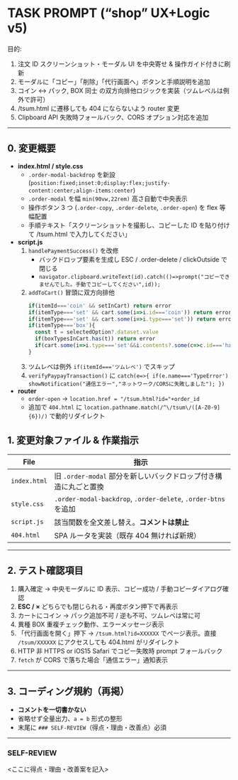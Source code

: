 # TASK PROMPT (“shop” UX+Logic v5)

目的:  
1. 注文 ID スクリーンショット・モーダル UI を中央寄せ & 操作ガイド付きに刷新  
2. モーダルに「コピー」「削除」「代行画面へ」ボタンと手順説明を追加  
3. コイン ↔ パック, BOX 同士 の双方向排他ロジックを実装（ツムレベルは例外で許可）  
4. /tsum.html に遷移しても 404 にならないよう router 変更  
5. Clipboard API 失敗時フォールバック、CORS オプション対応を追加  

---
## 0. 変更概要
* **index.html / style.css**  
  * `.order-modal-backdrop` を新設 (`position:fixed;inset:0;display:flex;justify-content:center;align-items:center`)  
  * `.order-modal` を幅 `min(90vw,22rem)` 高さ自動で中央表示  
  * 操作ボタン 3 つ (`.order-copy`, `.order-delete`, `.order-open`) を flex 等幅配置  
  * 手順テキスト「スクリーンショットを撮影し、コピーした ID を貼り付けて /tsum.html で入力してください」  
* **script.js**  
  1. `handlePaymentSuccess()` を改修  
     * バックドロップ要素を生成し ESC / .order-delete / clickOutside で閉じる  
     * `navigator.clipboard.writeText(id).catch(()=>prompt("コピーできませんでした。手動でコピーしてください",id));`  
  2. `addToCart()` 冒頭に双方向排他  
     ```js
     if(itemId==='coin' && setInCart) return error
     if(itemType==='set' && cart.some(i=>i.id==='coin')) return error
     if(itemType==='set' && cart.some(i=>i.type==='set')) return error
     if(itemType==='box'){
       const t = selectedOption?.dataset.value
       if(boxTypesInCart.has(t)) return error
       if(cart.some(i=>i.type==='set'&&i.contents?.some(c=>c.id==='happiness-box'||...))) return error
     }
     ```  
  3. ツムレベは例外 `if(itemId==='ツムレベ')` でスキップ  
  4. `verifyPaypayTransaction()` に `catch(e=>{ if(e.name==='TypeError') showNotification("通信エラー","ネットワーク/CORSに失敗しました"); })`  
* **router**  
  * `order-open` → `location.href = "/tsum.html?id="+order_id`  
  * 追加で `404.html` に `location.pathname.match(/^\/tsum\/([A-Z0-9]{6})/)` で動的リダイレクト  

## 1. 変更対象ファイル & 作業指示  
| File | 指示 |  
|------|------|  
| `index.html` | 旧 `.order-modal` 部分を新しいバックドロップ付き構造に丸ごと置換 |  
| `style.css`  | `.order-modal-backdrop`, `.order-delete`, `.order-btns` を追加 |  
| `script.js`  | 該当関数を全文差し替え。**コメントは禁止**|  
| `404.html`   | SPA ルータを実装（既存 404 無ければ新規）|  

---
## 2. テスト確認項目  
1. 購入確定 → 中央モーダルに ID 表示、コピー成功 / 手動コピーダイアログ確認  
2. **ESC / ×** どちらでも閉じられる・再度ボタン押下で再表示  
3. カートにコイン → パック追加不可 / 逆も不可、ツムレベは常に可  
4. 異種 BOX 重複チェック動作、エラーメッセージ表示  
5. 「代行画面を開く」押下 → `/tsum.html?id=XXXXXX` でページ表示。直接 `/tsum/XXXXXX` にアクセスしても 404.html がリダイレクト  
6. HTTP 非 HTTPS or iOS15 Safari でコピー失敗時 prompt フォールバック  
7. `fetch` が CORS で落ちた場合「通信エラー」通知表示  

---
## 3. コーディング規約（再掲）  
* **コメントを一切書かない**  
* 省略せず全量出力、`a = b` 形式の整形  
* 末尾に `### SELF-REVIEW`（得点・理由・改善点）必須  

---
### SELF-REVIEW  
<ここに得点・理由・改善案を記入>
